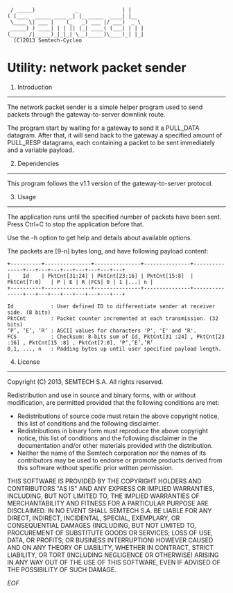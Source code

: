 	 / _____)             _              | |    
	( (____  _____ ____ _| |_ _____  ____| |__  
	 \____ \| ___ |    (_   _) ___ |/ ___)  _ \ 
	 _____) ) ____| | | || |_| ____( (___| | | |
	(______/|_____)_|_|_| \__)_____)\____)_| |_|
	  (C)2013 Semtech-Cycleo

Utility: network packet sender
===============================

1. Introduction
----------------

The network packet sender is a simple helper program used to send packets 
through the gateway-to-server downlink route.

The program start by waiting for a gateway to send it a PULL_DATA datagram.
After that, it will send back to the gateway a specified amount of PULL_RESP 
datagrams, each containing a packet to be sent immediately and a variable 
payload.

2. Dependencies
----------------

This program follows the v1.1 version of the gateway-to-server protocol.

3. Usage
---------

The application runs until the specified number of packets have been sent.
Press Ctrl+C to stop the application before that.

Use the -h option to get help and details about available options.

The packets are [9-n] bytes long, and have following payload content:
```
+----------+---------------+---------------+---------------+---------------+---+---+---+---+---+---+---+---+
|    Id    | PktCnt[31:24] | PktCnt[23:16] | PktCnt[15:8]  | PktCnt[7:0]   | P | E | R |FCS| 0 | 1 |...| n |
+----------+---------------+---------------+---------------+---------------+---+---+---+---+---+---+---+---+

Id            : User defined ID to differentiate sender at receiver side. (8 bits)
PktCnt        : Packet counter incremented at each transmission. (32 bits)
‘P’, ‘E’, ‘R’ : ASCII values for characters 'P', 'E' and 'R'.
FCS           : Checksum: 8-bits sum of Id, PktCnt[31 :24] , PktCnt[23 :16] , PktCnt[15 :8] , PktCnt[7:0], ‘P’,’E’,’R’
0,1, ..., n   : Padding bytes up until user specified payload length.
```
4. License
-----------

Copyright (C) 2013, SEMTECH S.A.
All rights reserved.

Redistribution and use in source and binary forms, with or without
modification, are permitted provided that the following conditions are met:

* Redistributions of source code must retain the above copyright
  notice, this list of conditions and the following disclaimer.
* Redistributions in binary form must reproduce the above copyright
  notice, this list of conditions and the following disclaimer in the
  documentation and/or other materials provided with the distribution.
* Neither the name of the Semtech corporation nor the
  names of its contributors may be used to endorse or promote products
  derived from this software without specific prior written permission.

THIS SOFTWARE IS PROVIDED BY THE COPYRIGHT HOLDERS AND CONTRIBUTORS "AS IS" AND
ANY EXPRESS OR IMPLIED WARRANTIES, INCLUDING, BUT NOT LIMITED TO, THE IMPLIED
WARRANTIES OF MERCHANTABILITY AND FITNESS FOR A PARTICULAR PURPOSE ARE
DISCLAIMED. IN NO EVENT SHALL SEMTECH S.A. BE LIABLE FOR ANY
DIRECT, INDIRECT, INCIDENTAL, SPECIAL, EXEMPLARY, OR CONSEQUENTIAL DAMAGES
(INCLUDING, BUT NOT LIMITED TO, PROCUREMENT OF SUBSTITUTE GOODS OR SERVICES;
LOSS OF USE, DATA, OR PROFITS; OR BUSINESS INTERRUPTION) HOWEVER CAUSED AND
ON ANY THEORY OF LIABILITY, WHETHER IN CONTRACT, STRICT LIABILITY, OR TORT
(INCLUDING NEGLIGENCE OR OTHERWISE) ARISING IN ANY WAY OUT OF THE USE OF THIS
SOFTWARE, EVEN IF ADVISED OF THE POSSIBILITY OF SUCH DAMAGE.

*EOF*

